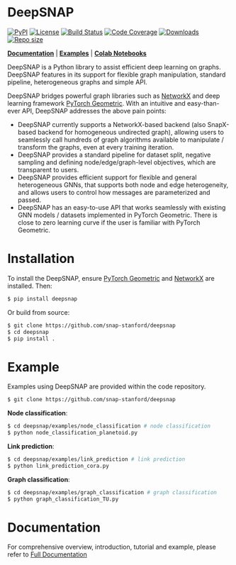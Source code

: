 # DeepSNAP

[![PyPI](https://img.shields.io/pypi/v/deepsnap.svg?color=brightgreen)](https://pypi.org/project/deepsnap/)
[![License](https://img.shields.io/badge/license-MIT-blue.svg)](https://github.com/snap-stanford/deepsnap/blob/master/LICENSE)
[![Build Status](https://github.com/snap-stanford/deepsnap/actions/workflows/test.yml/badge.svg)](https://github.com/snap-stanford/deepsnap/actions/workflows/test.yml)
[![Code Coverage](https://codecov.io/gh/snap-stanford/deepsnap/branch/master/graph/badge.svg)](https://codecov.io/github/snap-stanford/deepsnap?branch=master)
[![Downloads](https://pepy.tech/badge/deepsnap)](https://pepy.tech/project/deepsnap)
[![Repo size](https://img.shields.io/github/repo-size/snap-stanford/deepsnap?color=yellow)](https://github.com/snap-stanford/deepsnap/archive/refs/heads/master.zip)


**[Documentation](https://snap.stanford.edu/deepsnap/)** | **[Examples](https://github.com/snap-stanford/deepsnap/tree/master/examples)** | **[Colab Notebooks](https://snap.stanford.edu/deepsnap/notes/colab.html)**

DeepSNAP is a Python library to assist efficient deep learning on graphs. 
DeepSNAP features in its support for flexible graph manipulation, standard pipeline, heterogeneous graphs and simple API.

DeepSNAP bridges powerful graph libraries such as [NetworkX](https://networkx.github.io/) and deep learning framework [PyTorch Geometric](https://pytorch-geometric.readthedocs.io/en/latest). With an intuitive and easy-than-ever API, DeepSNAP addresses the above pain points:

- DeepSNAP currently supports a NetworkX-based backend (also SnapX-based backend for homogeneous undirected graph), allowing users to seamlessly call hundreds of graph algorithms available to manipulate / transform the graphs, even at every training iteration.
- DeepSNAP provides a standard pipeline for dataset split, negative sampling and defining node/edge/graph-level objectives, which are transparent to users.
- DeepSNAP provides efficient support for flexible and general heterogeneous GNNs, that supports both node and edge heterogeneity, and allows users to control how messages are parameterized and passed.
- DeepSNAP has an easy-to-use API that works seamlessly with existing GNN models / datasets implemented in PyTorch Geometric. There is close to zero learning curve if the user is familiar with PyTorch Geometric.

# Installation
To install the DeepSNAP, ensure [PyTorch Geometric](https://pytorch-geometric.readthedocs.io/en/latest) and [NetworkX](https://networkx.github.io/) are installed. Then:


```sh
$ pip install deepsnap
```
Or build from source:
```sh
$ git clone https://github.com/snap-stanford/deepsnap
$ cd deepsnap
$ pip install .
```

# Example

Examples using DeepSNAP are provided within the code repository.

```sh
$ git clone https://github.com/snap-stanford/deepsnap
```

**Node classification**:
```sh
$ cd deepsnap/examples/node_classification # node classification
$ python node_classification_planetoid.py
```

**Link prediction**:
```sh
$ cd deepsnap/examples/link_prediction # link prediction
$ python link_prediction_cora.py
```

**Graph classification**:
```sh
$ cd deepsnap/examples/graph_classification # graph classification
$ python graph_classification_TU.py
```

# Documentation
For comprehensive overview, introduction, tutorial and example, please refer to [Full Documentation](https://snap.stanford.edu/deepsnap/)
